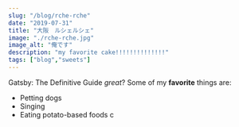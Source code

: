 ```yaml
---
slug: "/blog/rche-rche"
date: "2019-07-31"
title: "大阪　ルシェルシェ"
image: "./rche-rche.jpg"
image_alt: "俺です"
description: "my favorite cake!!!!!!!!!!!!!!" 
tags: ["blog","sweets"]
---
```


Gatsby: The Definitive Guide *great*?
Some of my **favorite** things are:
* Petting dogs
* Singing
* Eating potato-based foods c